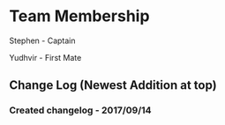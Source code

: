 # Team Membership

Stephen - Captain

Yudhvir - First Mate

## Change Log (Newest Addition at top)

### Created changelog - 2017/09/14
